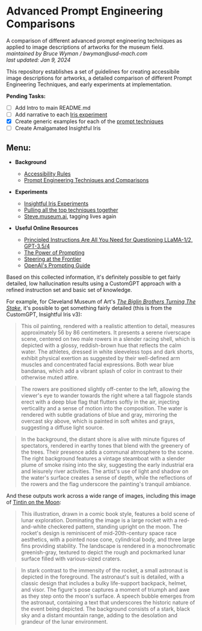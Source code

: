 # Advanced Prompt Engineering Comparisons
A comparison of different advanced prompt engineering techniques as applied to image descriptions of artworks for the museum field.\
_maintained by Bruce Wyman / bwyman@usd-mach.com_\
_last updated: Jan 9, 2024_

This repository establishes a set of guidelines for creating accessibile image descriptions for artworks, a detailed comparison of different Prompt Engineering Techniques, and early experiments at implementation. 

**Pending Tasks:**

- [ ] Add Intro to main README.md
- [ ] Add narrative to each [Iris experiment](experiments/insightfuliris.md)
- [x] Create generic examples for each of the [prompt techniques](prompts/techniques.md)
- [ ] Create Amalgamated Insightful Iris

## Menu:

- **Background**
	- [Accessibility Rules](accessibility/accessibility_rules.md)
	- [Prompt Engineering Techniques and Comparisons](prompts/techniques.md)

- **Experiments**
	- [Insightful Iris Experiments](experiments/insightfuliris.md)
	- [Pulling all the top techniques together](prompts/combined.md)
	- [Steve.museum.ai](experiments/steve.md), tagging lives again
 
- **Useful Online Resources**
	- [Principled Instructions Are All You Need for Questioning LLaMA-1/2, GPT-3.5/4](https://arxiv.org/pdf/2312.16171v1.pdf?utm_source=www.theneurondaily.com&utm_medium=newsletter&utm_campaign=26-prompting-hacks)
	- [The Power of Prompting](https://www.microsoft.com/en-us/research/blog/the-power-of-prompting/)
	- [Steering at the Frontier](https://www.microsoft.com/en-us/research/blog/steering-at-the-frontier-extending-the-power-of-prompting/)
	- [OpenAI's Prompting Guide](https://platform.openai.com/docs/guides/prompt-engineering)

Based on this collected information, it's definitely possible to get fairly detailed, low hallucination results using a CustomGPT approach with a refined instruction set and basic set of knowledge.

For example, for Cleveland Museum of Art's [_The Biglin Brothers Turning The Stake_](https://www.clevelandart.org/art/1927.1984), it's possible to get something fairly detailed (this is from the CustomGPT, Insightful Iris v3):

>This oil painting, rendered with a realistic attention to detail, measures approximately 56 by 86 centimeters. It presents a serene riverscape scene, centered on two male rowers in a slender racing shell, which is depicted with a glossy, reddish-brown hue that reflects the calm water. The athletes, dressed in white sleeveless tops and dark shorts, exhibit physical exertion as suggested by their well-defined arm muscles and concentrated facial expressions. Both wear blue bandanas, which add a vibrant splash of color in contrast to their otherwise muted attire.

>The rowers are positioned slightly off-center to the left, allowing the viewer's eye to wander towards the right where a tall flagpole stands erect with a deep blue flag that flutters softly in the air, injecting verticality and a sense of motion into the composition. The water is rendered with subtle gradations of blue and gray, mirroring the overcast sky above, which is painted in soft whites and grays, suggesting a diffuse light source.

>In the background, the distant shore is alive with minute figures of spectators, rendered in earthy tones that blend with the greenery of the trees. Their presence adds a communal atmosphere to the scene. The right background features a vintage steamboat with a slender plume of smoke rising into the sky, suggesting the early industrial era and leisurely river activities. The artist's use of light and shadow on the water's surface creates a sense of depth, while the reflections of the rowers and the flag underscore the painting's tranquil ambiance.

And these outputs work across a wide range of images, including this image of [Tintin on the Moon](https://cdn001.tintin.com/public/tintin/img/static/explorers-on-the-moon/C16_Marche-en-p25-bcd%20color.png):

>This illustration, drawn in a comic book style, features a bold scene of lunar exploration. Dominating the image is a large rocket with a red-and-white checkered pattern, standing upright on the moon. The rocket's design is reminiscent of mid-20th-century space race aesthetics, with a pointed nose cone, cylindrical body, and three large fins providing stability. The landscape is rendered in a monochromatic greenish-gray, textured to depict the rough and pockmarked lunar surface filled with various-sized craters.

>In stark contrast to the immensity of the rocket, a small astronaut is depicted in the foreground. The astronaut's suit is detailed, with a classic design that includes a bulky life-support backpack, helmet, and visor. The figure's pose captures a moment of triumph and awe as they step onto the moon's surface. A speech bubble emerges from the astronaut, containing a text that underscores the historic nature of the event being depicted. The background consists of a stark, black sky and a distant mountain range, adding to the desolation and grandeur of the lunar environment.
